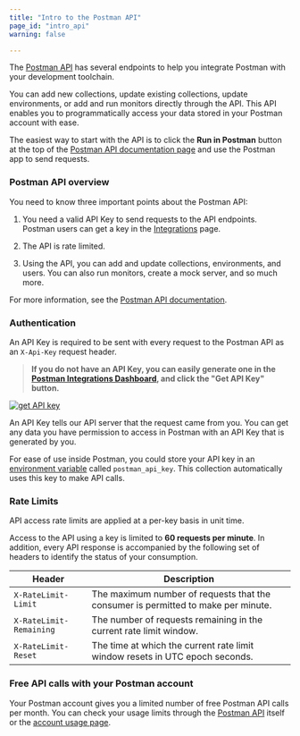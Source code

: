 ```yaml
---
title: "Intro to the Postman API"
page_id: "intro_api"
warning: false

---
```


The [Postman API](https://www.postman.com/postman/workspace/postman-public-workspace/documentation/12959542-c8142d51-e97c-46b6-bd77-52bb66712c9a) has several endpoints to help you integrate Postman  with your development toolchain.

You can add new collections, update existing collections, update environments, or add and run monitors directly through the API. This API enables you to programmatically access your data stored in your Postman account with ease.

The easiest way to start with the API is to click the **Run in Postman** button at the top of the [Postman API documentation page](https://www.postman.com/postman/workspace/postman-public-workspace/documentation/12959542-c8142d51-e97c-46b6-bd77-52bb66712c9a) and use the Postman app to send requests.

### Postman API overview

You need to know three important points about the Postman API:

1.  You need a valid API Key to send requests to the API endpoints. Postman users can get a key in the [Integrations](https://app.getpostman.com/dashboard/integrations) page.

2.  The API is rate limited.

3.  Using the API, you can add and update collections, environments, and users. You can also run monitors, create a mock server, and so much more.

For more information, see the [Postman API documentation](https://www.postman.com/postman/workspace/postman-public-workspace/documentation/12959542-c8142d51-e97c-46b6-bd77-52bb66712c9a).


### Authentication

An API Key is required to be sent with every request to the Postman API as an `X-Api-Key` request header.

> **If you do not have an API Key, you can easily generate one in the [Postman Integrations Dashboard](https://app.getpostman.com/dashboard/integrations), and click the "Get API Key" button.**

[![get API key](https://assets.postman.com/postman-docs/postmanAPI-apiKey.png)](https://assets.postman.com/postman-docs/postmanAPI-apiKey.png)

An API Key tells our API server that the request came from you. You can get any data you have permission to access in Postman with an API Key that is generated by you.

For ease of use inside Postman, you could store your API key in an [environment variable](https://learning.postman.com/docs/postman/environments_and_globals/variables/) called ``postman_api_key``. This collection automatically uses this key to make API calls.

### Rate Limits

API access rate limits are applied at a per-key basis in unit time. 

Access to the API using a key is limited to **60 requests per minute**. In addition, every API response is accompanied by the following set of headers to identify the status of your consumption.

| Header                | Description   |
| ---                   | ---           |
| `X-RateLimit-Limit`   | The maximum number of requests that the consumer is permitted to make per minute. |
| `X-RateLimit-Remaining`| The number of requests remaining in the current rate limit window. |
| `X-RateLimit-Reset`   | The time at which the current rate limit window resets in UTC epoch seconds. |

### Free API calls with your Postman account

Your Postman account gives you a limited number of free Postman API calls per month. You can check your usage limits through the [Postman API](https://www.postman.com/postman/workspace/postman-public-workspace/documentation/12959542-c8142d51-e97c-46b6-bd77-52bb66712c9a) itself or the [account usage page](https://go.pstmn.io/postman-account-limits).
